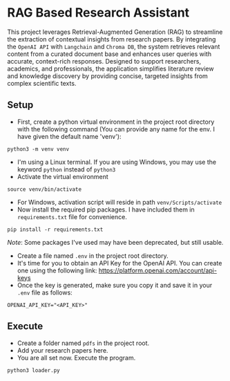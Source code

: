 # RAG Based Research Assistant
This project leverages Retrieval-Augmented Generation (RAG) to streamline the extraction of contextual insights from research papers. By integrating the `OpenAI API` with `Langchain` and `Chroma DB`, the system retrieves relevant content from a curated document base and enhances user queries with accurate, context-rich responses. Designed to support researchers, academics, and professionals, the application simplifies literature review and knowledge discovery by providing concise, targeted insights from complex scientific texts.

## Setup
- First, create a python virtual environment in the project root directory with the following command (You can provide any name for the env. I have given the default name 'venv'): <br />
```
python3 -m venv venv
```
- I'm using a Linux terminal. If you are using Windows, you may use the keyword `python` instead of `python3`
- Activate the virtual environment
```
source venv/bin/activate
```
- For Windows, activation script will reside in path `venv/Scripts/activate`
- Now install the required pip packages. I have included them in `requirements.txt` file for convenience.
```
pip install -r requirements.txt
```
*Note*: Some packages I've used may have been deprecated, but still usable.
- Create a file named `.env` in the project root directory.
- It's time for you to obtain an API Key for the OpenAI API. You can create one using the following link: https://platform.openai.com/account/api-keys
- Once the key is generated, make sure you copy it and save it in your `.env` file as follows:
```
OPENAI_API_KEY="<API_KEY>"
```

## Execute
- Create a folder named `pdfs` in the project root.
- Add your research papers here.
- You are all set now. Execute the program.
```
python3 loader.py
```
